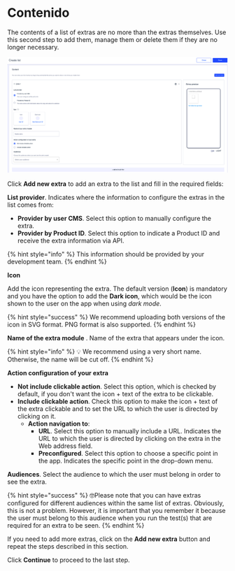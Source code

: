 Contenido
=========

The contents of a list of extras are no more than the extras themselves. Use this second step to add them, manage them or delete them if they are no longer necessary.

![](../.gitbook/assets/content_add_module.png)

Click **Add new extra** to add an extra to the list and fill in the required fields:

**List provider**. Indicates where the information to configure the extras in the list comes from:

* **Provider by user CMS**. Select this option to manually configure the extra.
* **Provider by Product ID**. Select this option to indicate a Product ID and receive the extra information via API.

{% hint style="info" %}
This information should be provided by your development team.
{% endhint %}

**Icon** 

Add the icon representing the extra. The default version (**Icon**) is mandatory and you have the option to add the **Dark icon**, which would be the icon shown to the user on the app when using *dark mode*.

{% hint style="success" %}
We recommend uploading both versions of the icon in SVG format. PNG format is also supported.
{% endhint %}

**Name of the extra module** . Name of the extra that appears under the icon. 

{% hint style="info" %}
:bulb: We recommend using a very short name. Otherwise, the name will be cut off.
{% endhint %}

**Action configuration of your extra** 

* **Not include clickable action**. Select this option, which is checked by default, if you don't want the icon + text of the extra to be clickable.
* **Include clickable action**. Check this option to make the icon + text of the extra clickable and to set the URL to which the user is directed by clicking on it. 
  * **Action navigation to**: 
    * **URL**. Select this option to manually include a URL. Indicates the URL to which the user is directed by clicking on the extra in the Web address field.
    * **Preconfigured**. Select this option to choose a specific point in the app. Indicates the specific point in the drop-down menu.

**Audiences**. Select the audience to which the user must belong in order to see the extra.

{% hint style="success" %}
🤓Please note that you can have extras configured for different audiences within the same list of extras. Obviously, this is not a problem. However, it is important that you remember it because the user must belong to this audience when you run the test(s) that are required for an extra to be seen.
{% endhint %}

If you need to add more extras, click on the **Add new extra** button and repeat the steps described in this section.

Click **Continue** to proceed to the last step.

